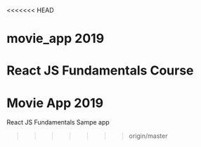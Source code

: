 <<<<<<< HEAD
# movie_app 2019

React JS Fundamentals Course
=======
# Movie App 2019

React JS Fundamentals Sampe app
>>>>>>> origin/master
